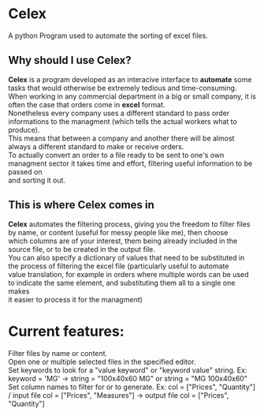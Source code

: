 # Celex
A python Program used to automate the sorting of excel files.

## Why should I use Celex?
**Celex** is a program developed as an interacive interface to **automate** some tasks that would otherwise be extremely tedious and time-consuming.  
When working in any commercial department in a big or small company, it is often the case that orders come in **excel** format.  
Nonetheless every company uses a different standard to pass order informations to the managment (which tells the actual workers what to produce).  
This means that between a company and another there will be almost always a different standard to make or receive orders.  
To actually convert an order to a file ready to be sent to one's own managment sector it takes time and effort, filtering useful information to be passed on  
and sorting it out.  

## This is where Celex comes in
**Celex** automates the filtering process, giving you the freedom to filter files by name, or content (useful for messy people like me), then choose  
which columns are of your interest, them being already included in the source file, or to be created in the output file.  
You can also specify a dictionary of values that need to be substituted in the process of filtering the excel file (particularly useful to automate  
value translation, for example in orders where multiple words can be used to indicate the same element, and substituting them all to a single one makes  
it easier to process it for the managment)  


# Current features:
Filter files by name or content.  
Open one or multiple selected files in the specified editor.  
Set keywords to look for a "value keyword" or "keyword value" string. Ex: keyword = 'MG' -> string = "100x40x60 MG" or string = "MG 100x40x60"  
Set column names to filter for or to generate. Ex: col = ["Prices", "Quantity"] / input file col = ["Prices", "Measures"] -> output file col = ["Prices", "Quantity"]
